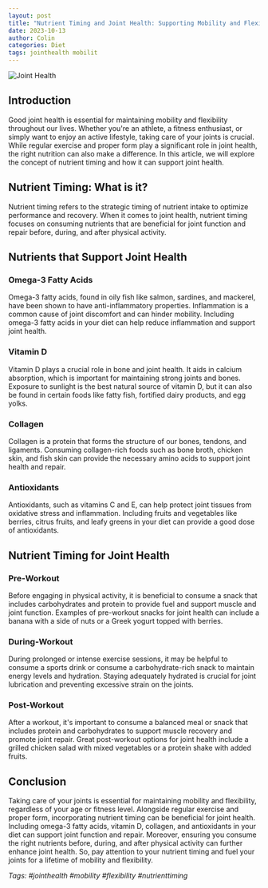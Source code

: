 ```yaml
---
layout: post
title: "Nutrient Timing and Joint Health: Supporting Mobility and Flexibility"
date: 2023-10-13
author: Colin
categories: Diet
tags: jointhealth mobilit
---
```


![Joint Health](https://source.unsplash.com/1600x900/?joint,mobility)

## Introduction ##

Good joint health is essential for maintaining mobility and flexibility throughout our lives. Whether you're an athlete, a fitness enthusiast, or simply want to enjoy an active lifestyle, taking care of your joints is crucial. While regular exercise and proper form play a significant role in joint health, the right nutrition can also make a difference. In this article, we will explore the concept of nutrient timing and how it can support joint health.

## Nutrient Timing: What is it? ##

Nutrient timing refers to the strategic timing of nutrient intake to optimize performance and recovery. When it comes to joint health, nutrient timing focuses on consuming nutrients that are beneficial for joint function and repair before, during, and after physical activity.

## Nutrients that Support Joint Health ##

### Omega-3 Fatty Acids ###

Omega-3 fatty acids, found in oily fish like salmon, sardines, and mackerel, have been shown to have anti-inflammatory properties. Inflammation is a common cause of joint discomfort and can hinder mobility. Including omega-3 fatty acids in your diet can help reduce inflammation and support joint health.

### Vitamin D ###

Vitamin D plays a crucial role in bone and joint health. It aids in calcium absorption, which is important for maintaining strong joints and bones. Exposure to sunlight is the best natural source of vitamin D, but it can also be found in certain foods like fatty fish, fortified dairy products, and egg yolks.

### Collagen ###

Collagen is a protein that forms the structure of our bones, tendons, and ligaments. Consuming collagen-rich foods such as bone broth, chicken skin, and fish skin can provide the necessary amino acids to support joint health and repair.

### Antioxidants ###

Antioxidants, such as vitamins C and E, can help protect joint tissues from oxidative stress and inflammation. Including fruits and vegetables like berries, citrus fruits, and leafy greens in your diet can provide a good dose of antioxidants.

## Nutrient Timing for Joint Health ##

### Pre-Workout ###

Before engaging in physical activity, it is beneficial to consume a snack that includes carbohydrates and protein to provide fuel and support muscle and joint function. Examples of pre-workout snacks for joint health can include a banana with a side of nuts or a Greek yogurt topped with berries.

### During-Workout ###

During prolonged or intense exercise sessions, it may be helpful to consume a sports drink or consume a carbohydrate-rich snack to maintain energy levels and hydration. Staying adequately hydrated is crucial for joint lubrication and preventing excessive strain on the joints.

### Post-Workout ###

After a workout, it's important to consume a balanced meal or snack that includes protein and carbohydrates to support muscle recovery and promote joint repair. Great post-workout options for joint health include a grilled chicken salad with mixed vegetables or a protein shake with added fruits.

## Conclusion ##

Taking care of your joints is essential for maintaining mobility and flexibility, regardless of your age or fitness level. Alongside regular exercise and proper form, incorporating nutrient timing can be beneficial for joint health. Including omega-3 fatty acids, vitamin D, collagen, and antioxidants in your diet can support joint function and repair. Moreover, ensuring you consume the right nutrients before, during, and after physical activity can further enhance joint health. So, pay attention to your nutrient timing and fuel your joints for a lifetime of mobility and flexibility.

*Tags: #jointhealth #mobility #flexibility #nutrienttiming*